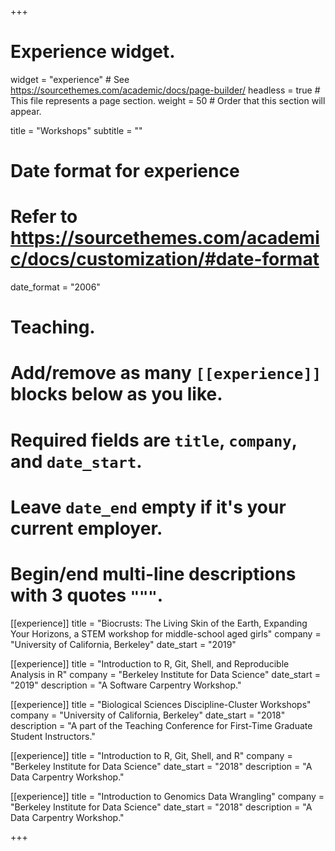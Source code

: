 +++
# Experience widget.
widget = "experience"  # See https://sourcethemes.com/academic/docs/page-builder/
headless = true  # This file represents a page section.
weight = 50  # Order that this section will appear.

title = "Workshops"
subtitle = ""

# Date format for experience
#   Refer to https://sourcethemes.com/academic/docs/customization/#date-format
date_format = "2006"

# Teaching.
#   Add/remove as many `[[experience]]` blocks below as you like.
#   Required fields are `title`, `company`, and `date_start`.
#   Leave `date_end` empty if it's your current employer.
#   Begin/end multi-line descriptions with 3 quotes `"""`.
[[experience]]
  title = "Biocrusts: The Living Skin of the Earth, Expanding Your Horizons, a STEM workshop for middle-school aged girls"
  company = "University of California, Berkeley"
  date_start = "2019"

[[experience]]
  title = "Introduction to R, Git, Shell, and Reproducible Analysis in R"
  company = "Berkeley Institute for Data Science"
  date_start = "2019"
  description = "A Software Carpentry Workshop."

[[experience]]
  title = "Biological Sciences Discipline-Cluster Workshops"
  company = "University of California, Berkeley"
  date_start = "2018"
  description = "A part of the Teaching Conference for First-Time Graduate Student Instructors."

[[experience]]
  title = "Introduction to R, Git, Shell, and R"
  company = "Berkeley Institute for Data Science"
  date_start = "2018"
  description = "A Data Carpentry Workshop."

[[experience]]
  title = "Introduction to Genomics Data Wrangling"
  company = "Berkeley Institute for Data Science"
  date_start = "2018"
  description = "A Data Carpentry Workshop."
  
+++

